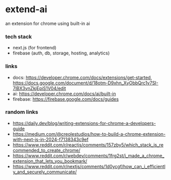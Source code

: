 # extend-ai
an extension for chrome using built-in ai

### tech stack
- next.js (for frontend)
- firebase (auth, db, storage, hosting, analytics)

### links

- docs: https://developer.chrome.com/docs/extensions/get-started, https://docs.google.com/document/d/18otm-D9xhn_XyObbQrc1v7SI-7lBX3ynZkjEpiS1V04/edit
- ai: https://developer.chrome.com/docs/ai/built-in
- firebase: https://firebase.google.com/docs/guides

### random links
- https://daily.dev/blog/writing-extensions-for-chrome-a-developers-guide
- https://medium.com/@creolestudios/how-to-build-a-chrome-extension-with-next-js-in-2024-f7138343c9ef
- https://www.reddit.com/r/reactjs/comments/157zby5/which_stack_is_recommended_to_create_chrome/
- https://www.reddit.com/r/webdev/comments/1frg2st/i_made_a_chrome_extension_that_lets_you_bookmark/
- https://www.reddit.com/r/nextjs/comments/1d0ycgf/how_can_i_efficiently_and_securely_communicate/
